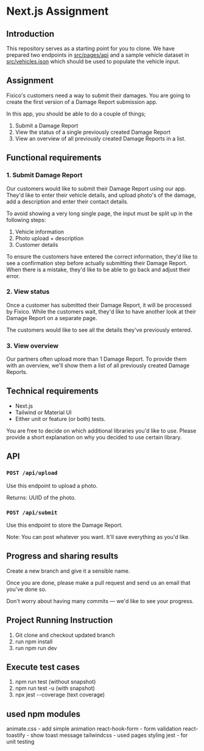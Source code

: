 # Next.js Assignment

## Introduction

This repository serves as a starting point for you to clone. We have prepared two endpoints in [src/pages/api](src/pages/api) and a sample vehicle dataset in [src/vehicles.json](src/vehicles.json) which should be used to populate the vehicle input.

## Assignment

Fixico's customers need a way to submit their damages. You are going to create the first version of a Damage Report submission app.

In this app, you should be able to do a couple of things; 

1. Submit a Damage Report
2. View the status of a single previously created Damage Report
3. View an overview of all previously created Damage Reports in a list.

## Functional requirements

### 1. Submit Damage Report

Our customers would like to submit their Damage Report using our app. They'd like to enter their vehicle details, and upload photo's of the damage, add a description and enter their contact details. 

To avoid showing a very long single page, the input must be split up in the following steps: 

1. Vehicle information
2. Photo upload + description
3. Customer details

To ensure the customers have entered the correct information, they'd like to see a confirmation step before actually submitting their Damage Report. When there is a mistake, they'd like to be able to go back and adjust their error.

### 2. View status

Once a customer has submitted their Damage Report, it will be processed by Fixico. While the customers wait, they'd like to have another look at their Damage Report on a separate page.

The customers would like to see all the details they've previously entered.

### 3. View overview

Our partners often upload more than 1 Damage Report. To provide them with an overview, we'll show them a list of all previously created Damage Reports.

## Technical requirements

- Next.js
- Tailwind or Material UI
- Either unit or feature (or both) tests.

You are free to decide on which additional libraries you'd like to use. Please provide a short explanation on why you decided to use certain library.

## API

### `POST /api/upload`

Use this endpoint to upload a photo.

Returns: UUID of the photo.

### `POST /api/submit`

Use this endpoint to store the Damage Report.

Note: You can post whatever you want. It'll save everything as you'd like.

## Progress and sharing results

Create a new branch and give it a sensible name.

Once you are done, please make a pull request and send us an email that you've done so.

Don't worry about having many commits — we'd like to see your progress.

## Project Running Instruction
1. Git clone and checkout updated branch
2. run npm install
3. run npm run dev

## Execute test cases
1. npm run test (without snapshot)
2. npm run test -u (with snapshot)
3. npx jest --coverage (text coverage)


## used npm modules
animate.css - add simple animation
react-hook-form - form validation
react-toastify - show toast message
tailwindcss - used pages styling
jest - for unit testing